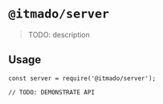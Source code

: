 # `@itmado/server`

> TODO: description

## Usage

```
const server = require('@itmado/server');

// TODO: DEMONSTRATE API
```
